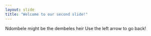 ```yaml
---
layout: slide
title: "Welcome to our second slide!"
---
```

Ndombele might be the dembeles heir
Use the left arrow to go back!

